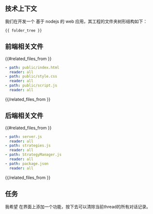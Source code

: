 ## 技术上下文

我们在开发一个 基于 nodejs 的 web 应用，其工程的文件夹树形结构如下：

```
{{ folder_tree }}
```

## 前端相关文件

{{#related_files_from }}
```yaml
- path: public/index.html
  reader: all
- path: public/style.css
  reader: all
- path: public/script.js
  reader: all  
```
{{/related_files_from }}

## 后端相关文件

{{#related_files_from }}
```yaml
- path: server.js
  reader: all    
- path: strategies.js
  reader: all
- path: StrategyManager.js
  reader: all
- path: package.json
  reader: all    
```
{{/related_files_from }}

## 任务

我希望 在界面上添加一个功能，按下去可以清除当前thread的所有对话记录。